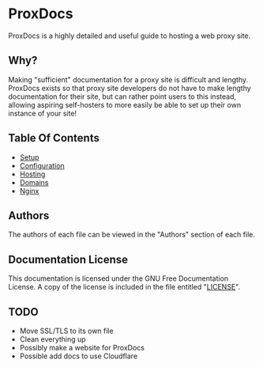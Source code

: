 <!-- 
    Copyright (C)  2022, Degen-dev.
    Permission is granted to copy, distribute and/or modify this document
    under the terms of the GNU Free Documentation License, Version 1.3
    or any later version published by the Free Software Foundation;
    with no Invariant Sections, no Front-Cover Texts, and no Back-Cover Texts.
    A copy of the license is included in the file entitled "LICENSE".
-->
# ProxDocs
ProxDocs is a highly detailed and useful guide to hosting a web proxy site.

## Why?
Making "sufficient" documentation for a proxy site is difficult and lengthy. ProxDocs exists so that proxy site developers do not have to make lengthy documentation for their site, but can rather point users to this instead, allowing aspiring self-hosters to more easily be able to set up their own instance of your site!

## Table Of Contents
- [Setup](https://github.com/Degen-dev/ProxDocs/blob/master/Setup.md)
- [Configuration](https://github.com/Degen-dev/ProxDocs/blob/master/Configuration.md)
- [Hosting](https://github.com/Degen-dev/ProxDocs/blob/master/Hosting.md)
- [Domains](https://github.com/Degen-dev/ProxDocs/blob/master/Domains.md)
- [Nginx](https://github.com/Degen-dev/ProxDocs/blob/master/Nginx.md)

## Authors
The authors of each file can be viewed in the "Authors" section of each file.

## Documentation License
This documentation is licensed under the GNU Free Documentation License. A copy of the license is included in the file entitled "[LICENSE](https://github.com/Degen-dev/ProxDocs/blob/master/LICENSE)".

## TODO
- Move SSL/TLS to its own file
- Clean everything up
- Possibly make a website for ProxDocs
- Possible add docs to use Cloudflare